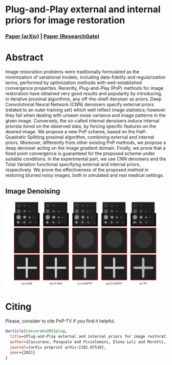 # Plug-and-Play external and internal priors for image restoration

### [Paper (arXiv)](https://arxiv.org/abs/2102.07510) | [Paper (ResearchGate)](https://www.researchgate.net/publication/349335536_Plug-and-Play_external_and_internal_priors_for_image_restoration)

# Abstract
Image restoration problems were traditionally formulated as the minimization of variational models, including data-fidelity and regularization terms, performed by optimization methods with well-established convergence properties. Recently, Plug-and-Play (PnP) methods for image restoration have obtained very good results and popularity by introducing, in iterative proximal algorithms, any off-the-shelf denoiser as priors. Deep Convolutional Neural Network (CNN) denoisers specify external priors (related to an outer training set) which well reflect image statistics; however they fail when dealing with unseen noise variance and image patterns in the given image. Conversely, the so-called internal denoisers induce internal priorsta ilored on the observed data, by forcing specific features on the desired image. We propose a new PnP scheme, based on the Half-Quadratic Splitting proximal algorithm, combining external and internal priors. Moreover, differently from other existing PnP methods, we propose a deep denoiser acting on the image gradient domain. Finally, we prove that a fixed point convergence is guaranteed for the proposed scheme under suitable conditions. In the experimental part, we use CNN denoisers and the Total Variation functional specifying external and internal priors, respectively. We prove the effectiveness of the proposed method in restoring blurred noisy images, both in simulated and real medical settings.

## Image Denoising
<img src="figs/synthetic.png" width="700px"/> 

# Citing
Please, consider to cite PnP-TV if you find it helpful.

```BibTex
@article{cascarano2021plug,
  title={Plug-and-Play external and internal priors for image restoration},
  author={Cascarano, Pasquale and Piccolomini, Elena Loli and Morotti, Elena and Sebastiani, Andrea},
  journal={arXiv preprint arXiv:2102.07510},
  year={2021}
}
 ```
